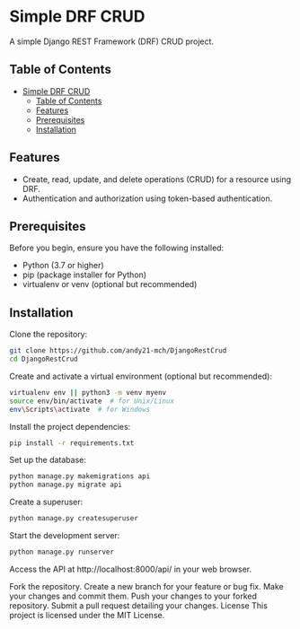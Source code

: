 # Simple DRF CRUD

A simple Django REST Framework (DRF) CRUD project.

## Table of Contents

- [Simple DRF CRUD](#simple-drf-crud)
  - [Table of Contents](#table-of-contents)
  - [Features](#features)
  - [Prerequisites](#prerequisites)
  - [Installation](#installation)

## Features

- Create, read, update, and delete operations (CRUD) for a resource using DRF.
- Authentication and authorization using token-based authentication.

## Prerequisites

Before you begin, ensure you have the following installed:

- Python (3.7 or higher)
- pip (package installer for Python)
- virtualenv or venv (optional but recommended)

## Installation

Clone the repository:

```bash
git clone https://github.com/andy21-mch/DjangoRestCrud
cd DjangoRestCrud
```

Create and activate a virtual environment (optional but recommended):

```bash
virtualenv env || python3 -m venv myenv
source env/bin/activate  # for Unix/Linux
env\Scripts\activate  # for Windows
```

Install the project dependencies:

```bash
pip install -r requirements.txt
```

Set up the database:

```bash
python manage.py makemigrations api
python manage.py migrate api
```

Create a superuser:

```bash
python manage.py createsuperuser
```

Start the development server:

```bash
python manage.py runserver
```

Access the API at http://localhost:8000/api/ in your web browser.

Fork the repository.
Create a new branch for your feature or bug fix.
Make your changes and commit them.
Push your changes to your forked repository.
Submit a pull request detailing your changes.
License
This project is licensed under the MIT License.
